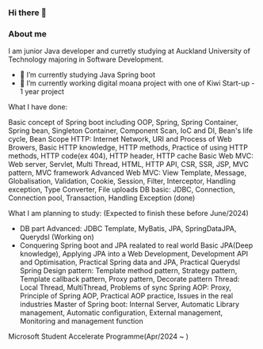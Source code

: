 ### Hi there 👋

<!--
**yhkim8046/yhkim8046** is a ✨ _special_ ✨ repository because its `README.md` (this file) appears on your GitHub profile.

Here are some ideas to get you started: 
- 🔭 I’m currently working on ...
- 🌱 I’m currently learning ...
- 👯 I’m looking to collaborate on ...
- 🤔 I’m looking for help with ...
- 💬 Ask me about ...
- 📫 How to reach me: ...
- 😄 Pronouns: ...
- ⚡ Fun fact: ...
-->

### About me 

I am junior Java developer and curretly studying at Auckland University of Technology majoring in Software Development.  

- 🌱 I’m currently studying Java Spring boot
- 🔭 I’m currently working digital moana project with one of Kiwi Start-up - 1 year project

What I have done: 

Basic concept of Spring boot including OOP, Spring, Spring Container, Spring bean, Singleton Container, Component Scan, IoC and DI, Bean's life cycle, Bean Scope
HTTP: Internet Network, URI and Process of Web Browers, Basic HTTP knowledge, HTTP methods, Practice of using HTTP methods, HTTP code(ex 404), HTTP header, HTTP cache
Basic Web MVC: Web server, Servlet, Multi Thread, HTML, HTTP API, CSR, SSR, JSP, MVC pattern, MVC framework
Advanced Web MVC: View Template, Message, Globalisation, Validation, Cookie, Session, Filter, Interceptor, Handling exception, Type Converter, File uploads
DB basic: JDBC, Connection, Connection pool, Transaction, Handling Exception (done) 

What I am planning to study:
(Expected to finish these before June/2024)
- DB part
   Advanced: JDBC Template, MyBatis, JPA, SpringDataJPA, Querydsl (Working on) 
- Conquering Spring boot and JPA realated to real world
  Basic JPA(Deep knowledge), Applying JPA into a Web Development, Development API and Optimisation, Practical Spring data and JPA, Practical Querydsl
Spring Design pattern: Template method pattern, Strategy pattern, Template callback pattern, Proxy pattern, Decorate pattern
Thread: Local Thread, MultiThread, Problems of sync
Spring AOP: Proxy, Principle of Spring AOP, Practical AOP practice, Issues in the real industries
Master of Spring boot: Internal Server, Automatic Library management, Automatic configuration, External management, Monitoring and management function

Microsoft Student Accelerate Programme(Apr/2024 ~ ) 

